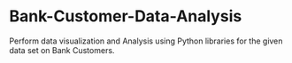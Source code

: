 # Bank-Customer-Data-Analysis
Perform data visualization and Analysis using Python libraries for the given data set on Bank Customers.
